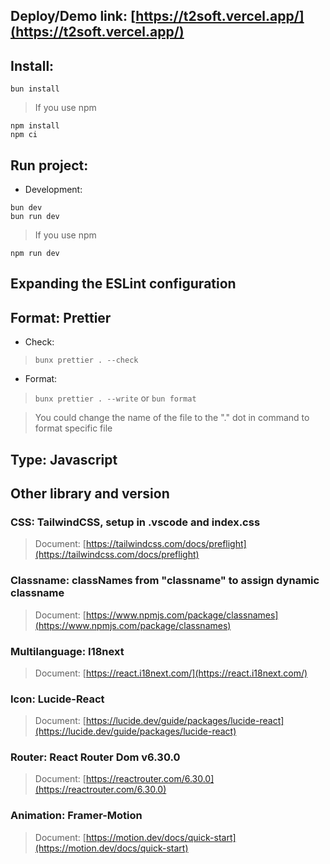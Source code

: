 ## Deploy/Demo link: [https://t2soft.vercel.app/](https://t2soft.vercel.app/)
## Install:
> 
```
bun install
```
> If you use npm
```
npm install
npm ci 
```

## Run project:
* Development:
> 
```
bun dev
bun run dev
```
> If you use npm
```
npm run dev
``` 

## Expanding the ESLint configuration

## Format: Prettier
* Check:
> `bunx prettier . --check`
* Format:
> `bunx prettier . --write`
> or `bun format`

> You could change the name of the file to the "." dot in command to format specific file

## Type: Javascript

## Other library and version

### CSS: TailwindCSS, setup in .vscode and index.css
>Document: [https://tailwindcss.com/docs/preflight](https://tailwindcss.com/docs/preflight)
### Classname: classNames from "classname" to assign dynamic classname
>Document: [https://www.npmjs.com/package/classnames](https://www.npmjs.com/package/classnames)
### Multilanguage: I18next
>Document: [https://react.i18next.com/](https://react.i18next.com/)
### Icon: Lucide-React
>Document: [https://lucide.dev/guide/packages/lucide-react](https://lucide.dev/guide/packages/lucide-react)
### Router: React Router Dom v6.30.0
>Document: [https://reactrouter.com/6.30.0](https://reactrouter.com/6.30.0)
### Animation: Framer-Motion
>Document: [https://motion.dev/docs/quick-start](https://motion.dev/docs/quick-start)